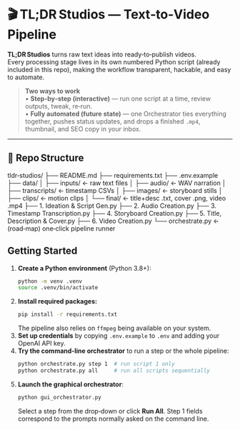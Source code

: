 # 🎬 TL;DR Studios — Text‑to‑Video Pipeline

**TL;DR Studios** turns raw text ideas into ready‑to‑publish videos.  
Every processing stage lives in its own numbered Python script (already included in this repo), making the workflow transparent, hackable, and easy to automate.

> **Two ways to work**  
> • **Step‑by‑step (interactive)** — run one script at a time, review outputs, tweak, re‑run.  
> • **Fully automated (future state)** — one Orchestrator ties everything together, pushes status updates, and drops a finished `.mp4`, thumbnail, and SEO copy in your inbox.

---

## 📂 Repo Structure

tldr‑studios/
├── README.md
├── requirements.txt
├── .env.example
├── data/
│ ├── inputs/ ← raw text files
│ ├── audio/ ← WAV narration
│ ├── transcripts/ ← timestamp CSVs
│ ├── images/ ← storyboard stills
│ ├── clips/ ← motion clips
│ └── final/ ← title+desc .txt, cover .png, video .mp4
├── 1. Ideation & Script Gen.py
├── 2. Audio Creation.py
├── 3. Timestamp Transcription.py
├── 4. Storyboard Creation.py
├── 5. Title, Description & Cover.py
├── 6. Video Creation.py
└── orchestrate.py ← (road‑map) one‑click pipeline runner

## Getting Started

1. **Create a Python environment** (Python 3.8+):
   ```bash
   python -m venv .venv
   source .venv/bin/activate
   ```
2. **Install required packages:**
   ```bash
   pip install -r requirements.txt
   ```
   The pipeline also relies on `ffmpeg` being available on your system.
3. **Set up credentials** by copying `.env.example` to `.env` and adding your
   OpenAI API key.
4. **Try the command‑line orchestrator** to run a step or the whole pipeline:
   ```bash
   python orchestrate.py step 1  # run script 1 only
   python orchestrate.py all     # run all scripts sequentially
   ```
5. **Launch the graphical orchestrator**:
   ```bash
   python gui_orchestrator.py
   ```
   Select a step from the drop‑down or click **Run All**. Step 1 fields
   correspond to the prompts normally asked on the command line.
